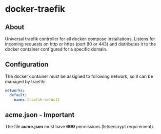 # docker-traefik

## About

Universal traefik controller for all docker-compose installations. Listens for incoming requests on http or https (port 80 or 443) and distributes it to the docker container configured for a specific domain. 

## Configuration

The docker container must be assigned to following network, so it can be managed by traefik:

````yaml
networks:
  default:
    name: traefik-default
````


## acme.json - Important

The file **acme.json** must have **600** permissions (letsencrypt requirement).
